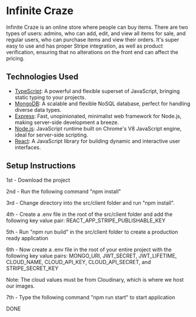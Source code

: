 # Infinite Craze

Infinite Craze is an online store where people can buy items. There are two types of users: admins, who can add, edit, and view all items for sale, and regular users, who can purchase items and view their orders. It's super easy to use and has proper Stripe integration, as well as product verification, ensuring that no alterations on the front end can affect the pricing.

## Technologies Used

- [TypeScript](https://www.typescriptlang.org/): A powerful and flexible superset of JavaScript, bringing static typing to your projects.
- [MongoDB](https://www.mongodb.com/): A scalable and flexible NoSQL database, perfect for handling diverse data types.
- [Express](https://expressjs.com/): Fast, unopinionated, minimalist web framework for Node.js, making server-side development a breeze.
- [Node.js](https://nodejs.org/en): JavaScript runtime built on Chrome's V8 JavaScript engine, ideal for server-side scripting.
- [React](https://react.dev/): A JavaScript library for building dynamic and interactive user interfaces.

## Setup Instructions

1st - Download the project

2nd - Run the following command "npm install"

3rd - Change directory into the src/client folder and run "npm install". 

4th - Create a .env file in the root of the src/client folder and add the following 
key value pair: REACT_APP_STRIPE_PUBLISHABLE_KEY

5th - Run "npm run build" in the src/client folder to create a production ready application

6th - Now create a .env file in the root of your entire project with the following key value pairs: MONGO_URI, JWT_SECRET, JWT_LIFETIME, CLOUD_NAME, CLOUD_API_KEY,
CLOUD_API_SECRET, and STRIPE_SECRET_KEY

Note: The cloud values must be from Cloudinary, which is where we host our images. 

7th - Type the following command "npm run start" to start application

DONE
